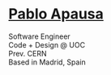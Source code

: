 # <a href="https://apausa.dev" target="_blank" rel="noreferrer">Pablo Apausa</a>

Software Engineer  
Code + Design @ UOC  
Prev. CERN  
Based in Madrid, Spain  
